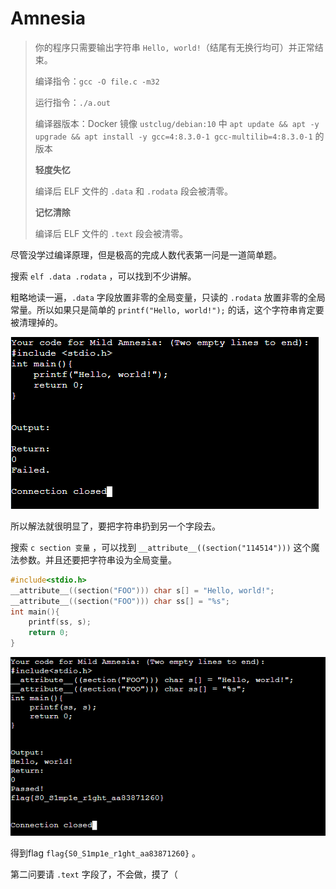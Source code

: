 # Amnesia

> 你的程序只需要输出字符串 `Hello, world!`（结尾有无换行均可）并正常结束。 
>
> 编译指令：`gcc -O file.c -m32` 
>
> 运行指令：`./a.out` 
>
> 编译器版本：Docker 镜像 `ustclug/debian:10` 中 `apt update && apt -y upgrade && apt install -y gcc=4:8.3.0-1 gcc-multilib=4:8.3.0-1` 的版本 
>
> **轻度失忆** 
>
> 编译后 ELF 文件的 `.data` 和 `.rodata` 段会被清零。
>
> **记忆清除**
>
> 编译后 ELF 文件的 `.text` 段会被清零。

尽管没学过编译原理，但是极高的完成人数代表第一问是一道简单题。

搜索 `elf .data .rodata` ，可以找到不少讲解。

粗略地读一遍，`.data` 字段放置非零的全局变量，只读的 `.rodata` 放置非零的全局常量。所以如果只是简单的 `printf("Hello, world!");` 的话，这个字符串肯定要被清理掉的。

![1](img/1.png)

所以解法就很明显了，要把字符串扔到另一个字段去。 

搜索 `c section 变量` ，可以找到 `__attribute__((section("114514")))` 这个魔法参数。并且还要把字符串设为全局变量。

```c
#include<stdio.h>
__attribute__((section("FOO"))) char s[] = "Hello, world!";
__attribute__((section("FOO"))) char ss[] = "%s";
int main(){
    printf(ss, s);
    return 0;
}
```

![2](img/2.png)

得到flag `flag{S0_S1mp1e_r1ght_aa83871260}` 。

第二问要请 `.text` 字段了，不会做，摸了（